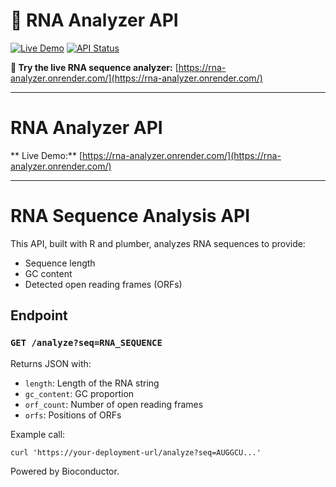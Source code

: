 # 🧬 RNA Analyzer API

[![Live Demo](https://img.shields.io/badge/Live%20Demo-Visit%20Site-brightgreen?style=for-the-badge&logo=render)](https://rna-analyzer.onrender.com/)
[![API Status](https://img.shields.io/website?down_color=red&down_message=offline&style=for-the-badge&up_color=green&up_message=online&url=https%3A//rna-analyzer.onrender.com/healthz)](https://rna-analyzer.onrender.com/healthz)

**🚀 Try the live RNA sequence analyzer:** [https://rna-analyzer.onrender.com/](https://rna-analyzer.onrender.com/)

---

# RNA Analyzer API

** Live Demo:** [https://rna-analyzer.onrender.com/](https://rna-analyzer.onrender.com/)

---

# RNA Sequence Analysis API

This API, built with R and plumber, analyzes RNA sequences to provide:
- Sequence length
- GC content
- Detected open reading frames (ORFs)

## Endpoint

### `GET /analyze?seq=RNA_SEQUENCE`
Returns JSON with:
- `length`: Length of the RNA string
- `gc_content`: GC proportion
- `orf_count`: Number of open reading frames
- `orfs`: Positions of ORFs

Example call:
```
curl 'https://your-deployment-url/analyze?seq=AUGGCU...'
```

Powered by Bioconductor.


